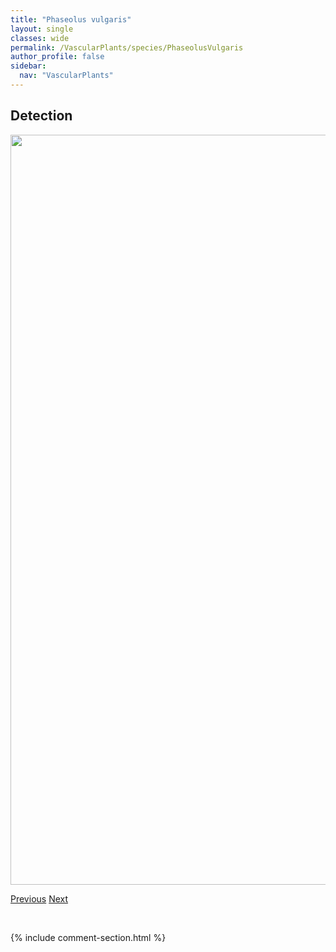 ```yaml
---
title: "Phaseolus vulgaris"
layout: single
classes: wide
permalink: /VascularPlants/species/PhaseolusVulgaris
author_profile: false
sidebar:
  nav: "VascularPlants"
---
```


<h2>Detection</h2>

<a href="https://drive.google.com/uc?export=view&id=1OK__ieugFI94ZKmjog2cstjGG6yec4Bf">
<img src="https://drive.google.com/uc?export=view&id=1OK__ieugFI94ZKmjog2cstjGG6yec4Bf" height = "1200" width = "800">
</a>


<a href="/DevelopmentWebsite/VascularPlants/species/PhalarisArundinacea" class="pagination--pager" title="Reed Canary Grass">Previous</a> <a href="/DevelopmentWebsite/VascularPlants/species/PhleumAlpinum" class="pagination--pager" title="Phleum alpinum">Next</a>

<p>&nbsp;</p>

{% include comment-section.html %}
